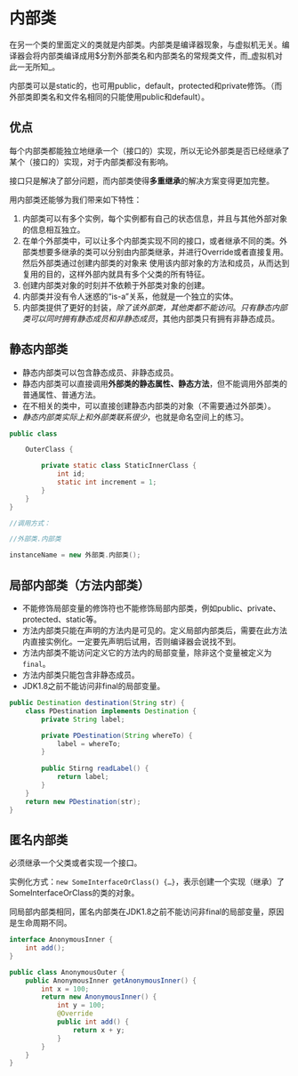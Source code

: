 # 内部类

在另一个类的里面定义的类就是内部类。内部类是编译器现象，与虚拟机无关。编译器会将内部类编译成用$分割外部类名和内部类名的常规类文件，而_虚拟机对此一无所知_。

内部类可以是static的，也可用public，default，protected和private修饰。（而外部类即类名和文件名相同的只能使用public和default）。

## 优点

每个内部类都能独立地继承一个（接口的）实现，所以无论外部类是否已经继承了某个（接口的）实现，对于内部类都没有影响。

接口只是解决了部分问题，而内部类使得**多重继承**的解决方案变得更加完整。

用内部类还能够为我们带来如下特性：
1. 内部类可以有多个实例，每个实例都有自己的状态信息，并且与其他外部对象的信息相互独立。
2. 在单个外部类中，可以让多个内部类实现不同的接口，或者继承不同的类。外部类想要多继承的类可以分别由内部类继承，并进行Override或者直接复用。然后外部类通过创建内部类的对象来 使用该内部对象的方法和成员，从而达到复用的目的，这样外部内就具有多个父类的所有特征。
3. 创建内部类对象的时刻并不依赖于外部类对象的创建。
4. 内部类并没有令人迷惑的“is-a”关系，他就是一个独立的实体。
5. 内部类提供了更好的封装，_除了该外部类，其他类都不能访问_。_只有静态内部类可以同时拥有静态成员和非静态成员_，其他内部类只有拥有非静态成员。

## 静态内部类

- 静态内部类可以包含静态成员、非静态成员。
- 静态内部类可以直接调用**外部类的静态属性、静态方法**，但不能调用外部类的普通属性、普通方法。
- 在不相关的类中，可以直接创建静态内部类的对象（不需要通过外部类）。
- _静态内部类实际上和外部类联系很少_，也就是命名空间上的练习。

```java
public class

	OuterClass {

		private static class StaticInnerClass {
			int id;
			static int increment = 1;
		}
	}
}

//调用方式：

//外部类.内部类

instanceName = new 外部类.内部类();
```

## 局部内部类（方法内部类）

- 不能修饰局部变量的修饰符也不能修饰局部内部类，例如public、private、protected、static等。
- 方法内部类只能在声明的方法内是可见的。定义局部内部类后，需要在此方法内直接实例化。一定要先声明后试用，否则编译器会说找不到。
- 方法内部类不能访问定义它的方法内的局部变量，除非这个变量被定义为`final`。
- 方法内部类只能包含非静态成员。
- JDK1.8之前不能访问非final的局部变量。

```java
public Destination destination(String str) {
	class PDestination implements Destination {
		private String label;

		private PDestination(String whereTo) {
			label = whereTo;
		}
		
		public Stirng readLabel() {
			return label;
		}
	}
	return new PDestination(str);
}
```

## 匿名内部类

必须继承一个父类或者实现一个接口。

实例化方式：`new SomeInterfaceOrClass() {…}`，表示创建一个实现（继承）了SomeInterfaceOrClass的类的对象。

同局部内部类相同，匿名内部类在JDK1.8之前不能访问非final的局部变量，原因是生命周期不同。

```java
interface AnonymousInner {
	int add();
}

public class AnonymousOuter {
	public AnonymousInner getAnonymousInner() {
		int x = 100;
		return new AnonymousInner() {
			int y = 100;
			@Override
			public int add() {
				return x + y;
			}
		}
	}
}
```

